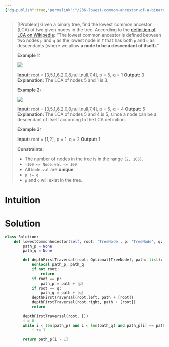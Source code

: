 ```yaml
---
{"dg-publish":true,"permalink":"/236-lowest-common-ancestor-of-a-binary-tree/","tags":["tree","binaryTree","dfs"]}
---
```


>[!Problem]
>Given a binary tree, find the lowest common ancestor (LCA) of two given nodes in the tree.
> According to the [definition of LCA on Wikipedia](https://en.wikipedia.org/wiki/Lowest_common_ancestor): “The lowest common ancestor is defined between two nodes `p` and `q` as the lowest node in `T` that has both `p` and `q` as descendants (where we allow **a node to be a descendant of itself**).”
> 
> **Example 1:**
> 
> ![](https://assets.leetcode.com/uploads/2018/12/14/binarytree.png)
> 
> **Input:** root = [3,5,1,6,2,0,8,null,null,7,4], p = 5, q = 1
> **Output:** 3
> **Explanation:** The LCA of nodes 5 and 1 is 3.
> 
> **Example 2:**
> 
> ![](https://assets.leetcode.com/uploads/2018/12/14/binarytree.png)
> 
> **Input:** root = [3,5,1,6,2,0,8,null,null,7,4], p = 5, q = 4
> **Output:** 5
> **Explanation:** The LCA of nodes 5 and 4 is 5, since a node can be a descendant of itself according to the LCA definition.
> 
> **Example 3:**
> 
> **Input:** root = [1,2], p = 1, q = 2
> **Output:** 1
> 
> **Constraints:**
> 
> - The number of nodes in the tree is in the range `[2, 105]`.
> - `-109 <= Node.val <= 109`
> - All `Node.val` are **unique**.
> - `p != q`
> - `p` and `q` will exist in the tree.

# Intuition

# Solution
```python
class Solution:
    def lowestCommonAncestor(self, root: 'TreeNode', p: 'TreeNode', q: 'TreeNode') -> 'TreeNode':
        path_p = None
        path_q = None

        def depthFirstTraversal(root: Optional[TreeNode], path: list):
            nonlocal path_p, path_q
            if not root:
                return
            if root == p:
                path_p = path + [p]
            if root == q:
                path_q = path + [q]
            depthFirstTraversal(root.left, path + [root])
            depthFirstTraversal(root.right, path + [root])
            return
        
        depthFirstTraversal(root, [])
        i = 0
        while i < len(path_p) and i < len(path_q) and path_p[i] == path_q[i]:
            i += 1
        
        return path_p[i - 1]
```